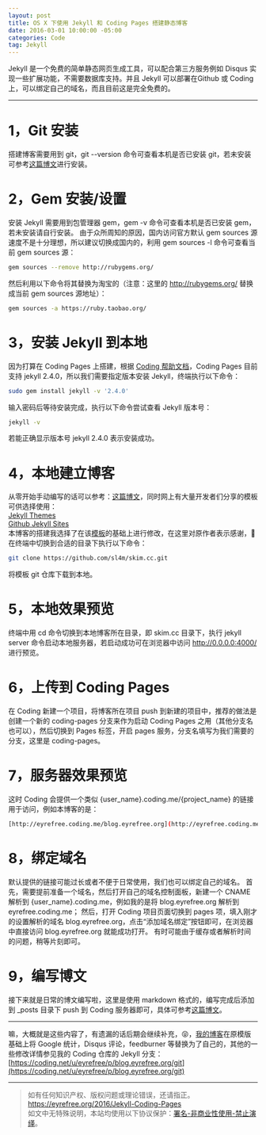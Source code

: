 ```yaml
---
layout: post
title: OS X 下使用 Jekyll 和 Coding Pages 搭建静态博客
date: 2016-03-01 10:00:00 -05:00
categories: Code
tag: Jekyll
---
```


Jekyll 是一个免费的简单静态网页生成工具，可以配合第三方服务例如 Disqus 实现一些扩展功能，不需要数据库支持。并且 Jekyll 可以部署在Github 或 Coding 上，可以绑定自己的域名，而且目前这是完全免费的。

---
# 1，Git 安装  
搭建博客需要用到 git，git --version 命令可查看本机是否已安装 git，若未安装可参考[这篇博文](http://www.liaoxuefeng.com/wiki/0013739516305929606dd18361248578c67b8067c8c017b000/00137396287703354d8c6c01c904c7d9ff056ae23da865a000/)进行安装。

# 2，Gem 安装/设置  
安装 Jekyll 需要用到包管理器 gem，gem -v 命令可查看本机是否已安装 gem，若未安装请自行安装。 
由于众所周知的原因，国内访问官方默认 gem sources 源速度不是十分理想，所以建议切换成国内的，利用 gem sources -l 命令可查看当前 gem sources 源：
``` bash
gem sources --remove http://rubygems.org/
```
然后利用以下命令将其替换为淘宝的（注意：这里的 http://rubygems.org/ 替换成当前 gem sources 源地址）： 
``` bash
gem sources -a https://ruby.taobao.org/
```

# 3，安装 Jekyll 到本地  
因为打算在 Coding Pages 上搭建，根据 [Coding 帮助文档](https://coding.net/help/doc/pages/index.html)，Coding Pages 目前支持 jekyll 2.4.0，所以我们需要指定版本安装 Jekyll，终端执行以下命令： 
``` bash
sudo gem install jekyll -v '2.4.0'
```
输入密码后等待安装完成，执行以下命令尝试查看 Jekyll 版本号： 
``` bash
jekyll -v
```
若能正确显示版本号 jekyll 2.4.0 表示安装成功。 

# 4，本地建立博客  
从零开始手动编写的话可以参考：[这篇博文](http://www.blogways.net/blog/2013/04/13/jekyll-usage.html)，同时网上有大量开发者们分享的模板可供选择使用：  
[Jekyll Themes](http://jekyllthemes.org/)  
[Github Jekyll Sites](https://github.com/jekyll/jekyll/wiki/Sites)  
本博客的搭建我选择了在该[模板](https://github.com/sl4m/skim.cc)的基础上进行修改，在这里对原作者表示感谢，🙏
在终端中切换到合适的目录下执行以下命令：
``` bash
git clone https://github.com/sl4m/skim.cc.git
```
将模板 git 仓库下载到本地。

# 5，本地效果预览  
终端中用 cd 命令切换到本地博客所在目录，即 skim.cc 目录下，执行 jekyll server 命令启动本地服务器，若启动成功可在浏览器中访问 http://0.0.0.0:4000/ 进行预览。 

# 6，上传到 Coding Pages  
在 Coding 新建一个项目，将博客所在项目 push 到新建的项目中，推荐的做法是创建一个新的 coding-pages 分支来作为启动 Coding Pages 之用（其他分支名也可以），然后切换到 Pages 标签，开启 pages 服务，分支名填写为我们需要的分支，这里是 coding-pages。

# 7，服务器效果预览  
这时 Coding 会提供一个类似 {user_name}.coding.me/{project_name} 的链接用于访问，例如本博客的是： 
``` bash
[http://eyrefree.coding.me/blog.eyrefree.org](http://eyrefree.coding.me/blog.eyrefree.org)
```

# 8，绑定域名  
默认提供的链接可能过长或者不便于日常使用，我们也可以绑定自己的域名。 
首先，需要提前准备一个域名，然后打开自己的域名控制面板，新建一个 CNAME 解析到 {user_name}.coding.me，例如我的是将 blog.eyrefree.org 解析到 eyrefree.coding.me； 
然后，打开 Coding 项目页面切换到 pages 项，填入刚才的设置解析的域名 blog.eyrefree.org，点击“添加域名绑定”按钮即可，在浏览器中直接访问 blog.eyrefree.org 就能成功打开。
有时可能由于缓存或者解析时间的问题，稍等片刻即可。 

# 9，编写博文  
接下来就是日常的博文编写啦，这里是使用 markdown 格式的，编写完成后添加到 _posts 目录下 push 到 Coding 服务器即可，具体可参考[这篇博文](https://segmentfault.com/a/1190000000406013)。

---
嘛，大概就是这些内容了，有遗漏的话后期会继续补充，😝，[我的博客](http://eyrefree.org)在原模版基础上将 Google 统计，Disqus 评论，feedburner 等替换为了自己的，其他的一些修改详情参见我的 Coding 仓库的 Jekyll 分支：
[https://coding.net/u/eyrefree/p/blog.eyrefree.org/git](https://coding.net/u/eyrefree/p/blog.eyrefree.org/git)

---

> 如有任何知识产权、版权问题或理论错误，还请指正。   
> https://eyrefree.org/2016/Jekyll-Coding-Pages   
> 如文中无特殊说明，本站均使用以下协议保护：[署名-非商业性使用-禁止演绎](http://creativecommons.org/licenses/by-nc-nd/3.0/cn/)。
